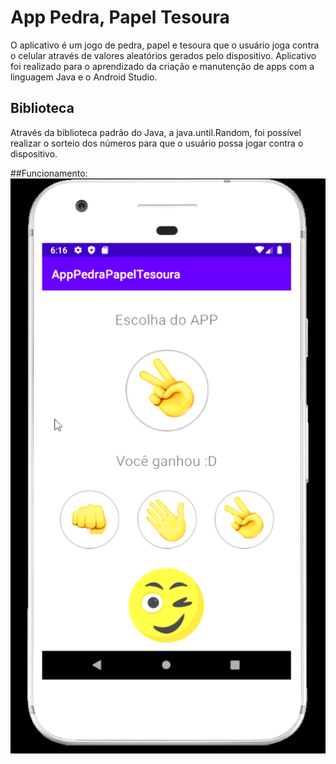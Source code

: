 # App Pedra, Papel Tesoura

O aplicativo é um jogo de pedra, papel e tesoura que o usuário joga contra o celular através de valores aleatórios gerados pelo dispositivo.
Aplicativo foi realizado para o aprendizado da criação e manutenção de apps com a linguagem Java e o Android Studio.

## Biblioteca
Através da biblioteca padrão do Java, a java.until.Random, foi possível realizar o sorteio dos números para que o usuário possa jogar contra o dispositivo.


##Funcionamento:
![GIF do funcionamento do aplicativo](https://github.com/gabrielkmoraes/appPedraPapelTesoura/blob/master/Gif%20App.gif)

